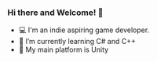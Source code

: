 ### Hi there and Welcome! 👋


- 💻 I'm an indie aspiring game developer.
- 🌱 I’m currently learning C# and C++
- 🔨 My main platform is Unity
